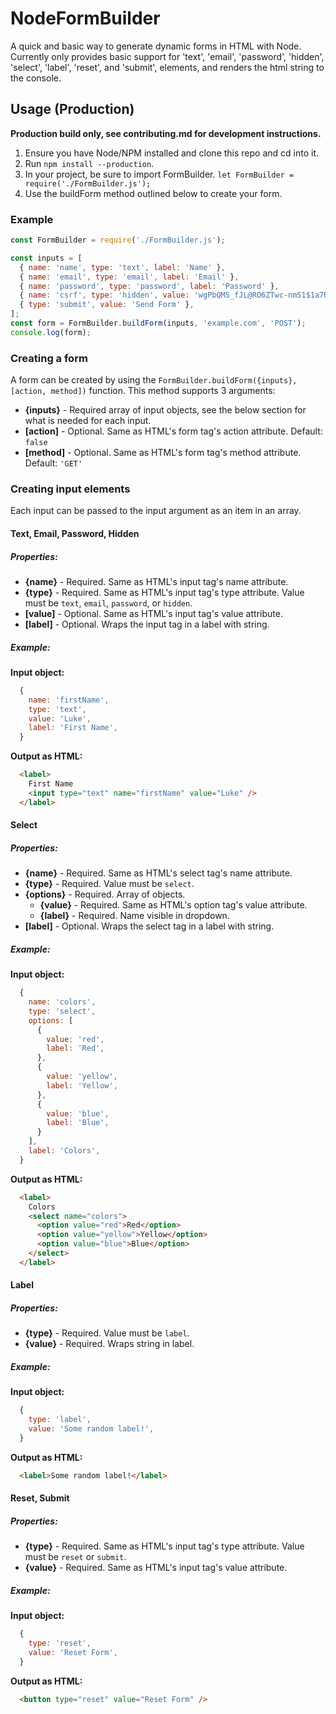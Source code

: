 # NodeFormBuilder
A quick and basic way to generate dynamic forms in HTML with Node.
Currently only provides basic support for 'text', 'email', 'password', 'hidden', 'select', 'label', 'reset', and 'submit', elements, and renders the html string to the console.

## Usage (Production)
**Production build only, see contributing.md for development instructions.**
1. Ensure you have Node/NPM installed and clone this repo and cd into it.
2. Run `npm install --production`.
3. In your project, be sure to import FormBuilder. `let FormBuilder = require('./FormBuilder.js');`
4. Use the buildForm method outlined below to create your form.

### Example

```javascript
const FormBuilder = require('./FormBuilder.js');

const inputs = [
  { name: 'name', type: 'text', label: 'Name' },
  { name: 'email', type: 'email', label: 'Email' },
  { name: 'password', type: 'password', label: 'Password' },
  { name: 'csrf', type: 'hidden', value: 'wgPbQMS_fJL@RO6ZTwc-nmS1$1a7R9L(' },
  { type: 'submit', value: 'Send Form' },
];
const form = FormBuilder.buildForm(inputs, 'example.com', 'POST');
console.log(form);
```

### Creating a form
A form can be created by using the `FormBuilder.buildForm({inputs}, [action, method])`
function. This method supports 3 arguments:
+ **{inputs}** - Required array of input objects, see the below section
for what is needed for each input.
+ **[action]** - Optional. Same as HTML's form tag's action attribute.
Default: `false`
+ **[method]** - Optional. Same as HTML's form tag's method attribute.
Default: `'GET'`

### Creating input elements
Each input can be passed to the input argument as an item in an array.

#### Text, Email, Password, Hidden
##### Properties: #####
+ **{name}** - Required. Same as HTML's input tag's name attribute.
+ **{type}** - Required. Same as HTML's input tag's type attribute.
Value must be `text`, `email`, `password`, or `hidden`.
+ **[value]** - Optional. Same as HTML's input tag's value attribute.
+ **[label]** - Optional. Wraps the input tag in a label with string.

##### Example: #####

**Input object:**
```javascript
  {
    name: 'firstName',
    type: 'text',
    value: 'Luke',
    label: 'First Name',
  }
```

**Output as HTML:**
```html
  <label>
    First Name
    <input type="text" name="firstName" value="Luke" />
  </label>
```

#### Select
##### Properties: #####
+ **{name}** - Required. Same as HTML's select tag's name attribute.
+ **{type}** - Required. Value must be `select`.
+ **{options}** - Required. Array of objects.
  + **{value}** - Required. Same as HTML's option tag's value attribute.
  + **{label}** - Required. Name visible in dropdown.
+ **[label]** - Optional. Wraps the select tag in a label with string.

##### Example: #####

**Input object:**
```javascript
  {
    name: 'colors',
    type: 'select',
    options: [
      {
        value: 'red',
        label: 'Red',
      },
      {
        value: 'yellow',
        label: 'Yellow',
      },
      {
        value: 'blue',
        label: 'Blue',
      }
    ],
    label: 'Colors',
  }
```

**Output as HTML:**
```html
  <label>
    Colors
    <select name="colors">
      <option value="red">Red</option>
      <option value="yellow">Yellow</option>
      <option value="blue">Blue</option>
    </select>
  </label>
```

#### Label
##### Properties: #####
+ **{type}** - Required. Value must be `label`.
+ **{value}** - Required. Wraps string in label.

##### Example: #####

**Input object:**
```javascript
  {
    type: 'label',
    value: 'Some random label!',
  }
```

**Output as HTML:**
```html
  <label>Some random label!</label>
```

#### Reset, Submit
##### Properties: #####
+ **{type}** - Required. Same as HTML's input tag's type attribute.
Value must be `reset` or `submit`.
+ **{value}** - Required. Same as HTML's input tag's value attribute.

##### Example: #####

**Input object:**
```javascript
  {
    type: 'reset',
    value: 'Reset Form',
  }
```

**Output as HTML:**
```html
  <button type="reset" value="Reset Form" />
```
